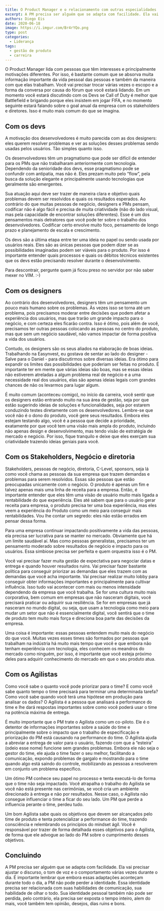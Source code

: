 ```yaml
---
title: O Product Manager e o relacionamento com outras especialidades
excerpt: A PM precisa ser alguém que se adapta com facilidade. Ela vai precisar ajustar o discurso, o tom de voz e o comportamento várias vezes durante o dia
authors: Diego Eis
date: 2020-06-18
image: https://i.imgur.com/Br4rYQo.png
type: post
categories:
  - Liderança
tags:
  - gestão de produto
  - carreira
---
```


O Product Manager lida com pessoas que têm interesses e principalmente motivações diferentes. Por isso, é bastante comum que se absorva muita informação importante da vida pessoal das pessoas e também da maneira com que elas trabalham. Você vai precisar trocar várias vezes o escopo e a forma da conversa por causa do fórum que você estará lidando. Em um momento você estará discutindo com os Devs se Call of Duty é melhor que Battlefield e brigando porque eles insistem em jogar FIFA, e no momento seguinte estará falando sobre o goal anual da empresa com os stakeholders e diretores. Isso é muito mais comum do que se imagina.

## Com os devs

A motivação dos desenvolvedores é muito parecida com as dos designers: eles querem resolver problemas e ver as soluções desses problemas sendo usadas pelos usuários. Tão simples quanto isso.

Os desenvolvedores têm um pragmatismo que pode ser difícil de entender para os PMs que não trabalharam anteriormente com tecnologia. Dependendo da senioridade dos devs, esse pragmatismo pode se confundir com antipatia, mas não é. Eles prezam muito pelo “flow”, pela busca da solução elegante e principalmente usando tecnologias que geralmente são emergentes.

Sua atuação aqui deve ser trazer de maneira clara e objetivo quais problemas devem ser resolvidos e quais os resultados esperados. Ao contrário do que muitas pessoas de negócio, designers e PMs pensam, codificar não é algo fácil e precisa de muita criatividade (não do lado visual, mas pela capacidade de encontrar soluções diferentes). Esse é um dos pensamentos mais detratores que você pode ter sobre o trabalho dos desenvolvedores. Codificar certo envolve muito foco, pensamento de longo prazo e planejamento de escala e crescimento.

Os devs são a última etapa entre ter uma ideia no papel ou sendo usada por usuários reais. Eles são as únicas pessoas que podem dizer se as possibilidades imaginadas podem ser viáveis para o produto. Por isso é importante entender quais processos e quais os débitos técnicos existentes que os devs estão precisando resolver durante o desenvolvimento.

Para descontrair, pergunte quem já ficou preso no servidor por não saber mexer no VIM. :-)

## Com os designers

Ao contrário dos desenvolvedores, designers têm um pensamento um pouco mais humano sobre os problemas. Às vezes isso se torna até um problema, pois precisamos moderar entre decisões que podem afetar a experiência dos usuários, mas que trarão um grande impacto para o negócio, e com certeza eles ficarão contra. Isso é ótimo, pois além de você, precisamos ter outras pessoas colocando as pessoas no centro do produto, mas que sem um negócio saudável, não vamos impactar de forma positiva a vida dos usuários.

Contudo, os designers são os seus aliados na elaboração de boas ideias. Trabalhando na Easynvest, eu gostava de sentar ao lado do designer - Salve para o Daniel - para discutirmos sobre diversas ideias. Era ótimo para expandir os limites das possibilidades que poderiam ser feitas no produto. É importante ter em mente que várias ideias são boas, mas se essas ideias não estiverem atreladas a algum problema real de negócio e a uma necessidade real dos usuários, elas são apenas ideias legais com grandes chances de não os levarmos para lugar algum.

É muito comum (aconteceu comigo), no início da carreira, você sentir que os designers estão entrando muito na sua área de gestão, seja por que estão sugerindo ideias de soluções e funcionalidades, seja por estarem conduzindo testes diretamente com os desenvolvedores. Lembre-se que você não é o dono do produto, você gere seus resultados. Embora eles estejam testando algo, você é a pessoa que decide a prioridade, exatamente por que você tem uma visão mais ampla do produto, incluindo não apenas design e desenvolvimento, mas tendo visão de estratégia de mercado e negócio. Por isso, fique tranquilo e deixe que eles exerçam sua criatividade trazendo ideias geniais para você.

## Com os Stakeholders, Negócio e diretoria

Stakeholders, pessoas de negócio, diretoria, C-Level, sponsors, seja lá como você chama as pessoas da sua empresa que trazem demandas e problemas para serem resolvidos. Essas são pessoas que estão preocupadas unicamente com o negócio. O produto é apenas um fim e talvez apenas mais uma linha de receita para a empresa. Então, é importante entender que eles têm uma visão de usuário muito mais ligada a rentabilidade do que experiência. Eles até sabem que para o usuário gerar receita para empresa, o produto precisa ter uma boa experiência, mas eles veem a experiência do Produto como um meio para conseguir mais rentabilidades. Vou lhe contar um segredo: eles não estão errados em pensar dessa forma.

Para uma empresa continuar impactando positivamente a vida das pessoas, ela precisa ser lucrativa para se manter no mercado. Obviamente que há um limite saudável aí. Mas como pessoas generalistas, precisamos ter um pensamento moderado sobre resultados de negócio e impacto para os usuários. Essa simbiose precisa ser perfeita e quem orquestra isso é o PM.

Você vai precisar fazer muita gestão de expectativa para negociar datas e entrega e quando houver resultados ruins. Vai precisar fazer bastante política para conseguir priorizar as demandas que eles trazem com as demandas que você acha importante. Vai precisar realizar muito lobby para conseguir obter informações importantes e principalmente para cultivar influência. Isso tudo vai acontecer com mais ou menos intensidade dependendo da empresa que você trabalha. Se for uma cultura muito mais corporativa, bem comum em empresas que não nasceram digitais, você precisará praticar ou adquirir sua resiliência. Se for em empresas que já nasceram no mundo digital, ou seja, que usam a tecnologia como meio para mudar um setor que não é essencialmente digital, você sentirá que o time de produto tem muito mais força e direciona boa parte das decisões da empresa.

Uma coisa é importante: essas pessoas entendem muito mais do negócio do que você. Muitas vezes esses times são formados por pessoas que trabalham na indústria há muito mais tempo que você e que embora não tenham experiência com tecnologia, eles conhecem os meandros do mercado como ninguém, por isso, é importante que você esteja próximo deles para adquirir conhecimento do mercado em que o seu produto atua.

## Com os Agilistas

Como você sabe o quanto você pode priorizar para o time? E como você sabe quanto tempo o time precisará para terminar uma determinada tarefa? Como você sabe quando você terá uma hipótese em produção para analisar os dados? O Agilista é a pessoa que analisará a performance do time e lhe dará respostas importantes sobre como você poderá usar o time na potência máxima de entrega.

É muito importante que o PM trate o Agilista como um co-piloto. Ele é o detentor de informações importantes sobre a saúde do time e principalmente sobre o impacto que o trabalho de especificação e priorização do PM está causando na performance do time. O Agilista ajuda a abreviar a entrega de valor para o usuário, fazendo com que a “esteira” (odeio esse nome) funcione sem grandes problemas. Embora ele não seja o gestor do time, ele ajuda o time fazer o seu melhor, facilitando a comunicação, expondo problemas de gargalo e mostrando para o time quando algo está saindo do controle, mobilizando as pessoas a resolverem em conjunto um problema específico.

Um ótimo PM conhece seu papel no processo e tenta executá-lo de forma que o time não seja impactado. Você atrapalha o trabalho do Agilista se você não está presente nas cerimônias, se você cria um ambiente direcionado à entrega e não por resultados. Nesse caso, o Agilista não consegue influenciar o time a ficar do seu lado. Um PM que perde a influencia perante o time, perdeu tudo.

Um bom Agilista sabe quais os objetivos que devem ser alcançados pelo time de produto e tenta potencializar a performance do time, trazendo consciência e relembrando os princípios do mindset ágil. Você é responsável por trazer de forma detalhada esses objetivos para o Agilista, de forma que ele advogue ao lado do PM sobre o cumprimento desses objetivos.

## Concluindo

A PM precisa ser alguém que se adapta com facilidade. Ela vai precisar ajustar o discurso, o tom de voz e o comportamento várias vezes durante o dia. É importante lembrar que embora essas adaptações aconteçam durante todo o dia, a PM não pode perder a identidade. Essa identidade precisa ser relacionada com suas habilidades de comunicação, sua habilidade de olhar o todo. Sua identidade pessoal também não pode ser perdida, pelo contrário, ela precisa ser exposta o tempo inteiro, alem do mais, você também tem opinião, desejos, dias ruins e bons.